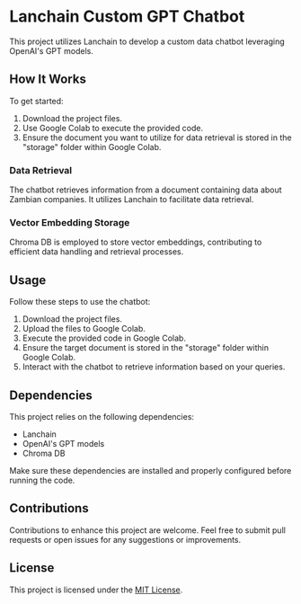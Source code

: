 # Lanchain Custom GPT Chatbot

This project utilizes Lanchain to develop a custom data chatbot leveraging OpenAI's GPT models.

## How It Works

To get started:

1. Download the project files.
2. Use Google Colab to execute the provided code.
3. Ensure the document you want to utilize for data retrieval is stored in the "storage" folder within Google Colab.

### Data Retrieval

The chatbot retrieves information from a document containing data about Zambian companies. It utilizes Lanchain to facilitate data retrieval.

### Vector Embedding Storage

Chroma DB is employed to store vector embeddings, contributing to efficient data handling and retrieval processes.

## Usage

Follow these steps to use the chatbot:

1. Download the project files.
2. Upload the files to Google Colab.
3. Execute the provided code in Google Colab.
4. Ensure the target document is stored in the "storage" folder within Google Colab.
5. Interact with the chatbot to retrieve information based on your queries.

## Dependencies

This project relies on the following dependencies:

- Lanchain
- OpenAI's GPT models
- Chroma DB

Make sure these dependencies are installed and properly configured before running the code.

## Contributions

Contributions to enhance this project are welcome. Feel free to submit pull requests or open issues for any suggestions or improvements.

## License

This project is licensed under the [MIT License](LICENSE).
